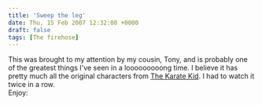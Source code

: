 ```yaml
---
title: 'Sweep the leg'
date: Thu, 15 Feb 2007 12:32:00 +0000
draft: false
tags: [The firehose]
---
```


This was brought to my attention by my cousin, Tony, and is probably one of the greatest things I've seen in a looooooooong time. I believe it has pretty much all the original characters from [The Karate Kid](http://imdb.com/title/tt0087538/). I had to watch it twice in a row.  
Enjoy: